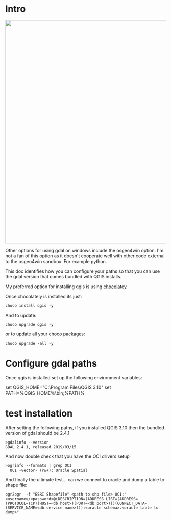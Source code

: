 # Intro
<img src="https://lh3.googleusercontent.com/N7SI_w3wrOhDNs7QCigXYAyLtNK2Eeix-3W4htHQN6GcDG1Px2QbpxzH8fsPq6olPL4iScLHwgRmDsfFqjkFZyuPjF55loJm3D13h1pB2G7uhahFIVc0lJjNeLlP4YNc9mmKmNZ3aSBYrJtWbhgROR4Xk62oOCks8Jbq2SJblD1xSyYiUvQA6NsOKX2VWjhEYCNhOejdxJkj6jubjBzYYgVtCYhuS2_EZqQNAj-w9N-E4T_8VwCPMkesDsiB6XtiTLVm3MjlxgjasQtcpD1Krm1-qesBK8t1N_tZoU1qmqVl_1Ld6SkH-bzqXVYInCqFgpBrvny7ley3HJkFFP7VLMotQM1GLnbEWvXPwXhtzaX_wwjdA5dJvK7IqsXofNheP59fGUQVXGwa8svDy1KsNmiUx-GSuHPRXnPE3L12UORhvsMFFVOqujRd2C-2_1p9_-gZyAs_FRhT4WHAFh3QdxUh0xnXNNuZ24DcUvMJkpEjswtTJMq0CTcw6z9QaL6tf3KcYJbVIckQmqSFyp0cf4WgOfiGiKseZ890rpoCBIAe9RTy0uDqYtm9WVK1F7CMcRnVdEF2DnBdn85sxG3iTcdbcbcoPpmyhLx76PSVgZciqbq7dQnV382w4UbSl4G-HELifFdsVR_A_qztjYolI14ZnvwEvD6IfIpWveSBb9PbacRvpzMRXQew4eJwB4GezYMdEA35YHUc4OozLBT0xwYC_Rip6KOjE76PAiZo8SImttg8=w1325-h746-no" width="700">

Other options for using gdal on windows include the osgeo4win 
option.  I'm not a fan of this option as it doesn't cooperate 
well with other code external to the osgeo4win sandbox.  For 
example python.

This doc identifies how you can configure your paths so that 
you can use the gdal version that comes bundled with QGIS installs.

My preferred option for installing qgis is using [chocolatey](https://chocolatey.org/)

Once chocolately is installed its just:

```
choco install qgis -y
```

And to update:
```
choco upgrade qgis -y
```

or to update all your choco packages:

```
choco upgrade -all -y
```

# Configure gdal paths

Once qgis is installed set up the following environment variables:

set QGIS_HOME="C:\Program Files\QGIS 3.10"
set PATH=%QGIS_HOME%\bin;%PATH%

# test installation

After setting the following paths, if you installed QGIS 3.10
then the  bundled version of gdal should be 2.4.1

```
>gdalinfo --version
GDAL 2.4.1, released 2019/03/15
```

And now double check that you have the OCI drivers setup
```
>ogrinfo --formats | grep OCI
  OCI -vector- (rw+): Oracle Spatial
```

And finally the ultimate test... can we connect to oracle and dump
a table to shape file:
```
ogr2ogr  -f "ESRI Shapefile" <path to shp file> OCI:"<username>/<password>@(DESCRIPTION=(ADDRESS_LIST=(ADDRESS=(PROTOCOL=TCP)(HOST=<db host>)(PORT=<db port>)))(CONNECT_DATA=(SERVICE_NAME=<db service name>))):<oracle schema>.<oracle table to dump>"
```

